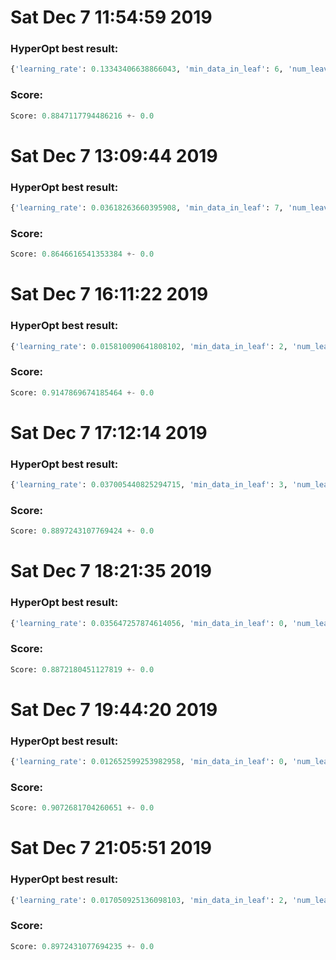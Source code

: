 # Sat Dec  7 11:54:59 2019

### HyperOpt best result:

```python
{'learning_rate': 0.13343406638866043, 'min_data_in_leaf': 6, 'num_leaves': 22}
```

### Score:

```python
Score: 0.8847117794486216 +- 0.0
```


# Sat Dec  7 13:09:44 2019

### HyperOpt best result:

```python
{'learning_rate': 0.03618263660395908, 'min_data_in_leaf': 7, 'num_leaves': 38}
```

### Score:

```python
Score: 0.8646616541353384 +- 0.0
```


# Sat Dec  7 16:11:22 2019

### HyperOpt best result:

```python
{'learning_rate': 0.015810090641808102, 'min_data_in_leaf': 2, 'num_leaves': 28}
```

### Score:

```python
Score: 0.9147869674185464 +- 0.0
```


# Sat Dec  7 17:12:14 2019

### HyperOpt best result:

```python
{'learning_rate': 0.037005440825294715, 'min_data_in_leaf': 3, 'num_leaves': 38}
```

### Score:

```python
Score: 0.8897243107769424 +- 0.0
```


# Sat Dec  7 18:21:35 2019

### HyperOpt best result:

```python
{'learning_rate': 0.035647257874614056, 'min_data_in_leaf': 0, 'num_leaves': 42}
```

### Score:

```python
Score: 0.8872180451127819 +- 0.0
```


# Sat Dec  7 19:44:20 2019

### HyperOpt best result:

```python
{'learning_rate': 0.012652599253982958, 'min_data_in_leaf': 0, 'num_leaves': 44}
```

### Score:

```python
Score: 0.9072681704260651 +- 0.0
```


# Sat Dec  7 21:05:51 2019

### HyperOpt best result:

```python
{'learning_rate': 0.017050925136098103, 'min_data_in_leaf': 2, 'num_leaves': 48}
```

### Score:

```python
Score: 0.8972431077694235 +- 0.0
```


